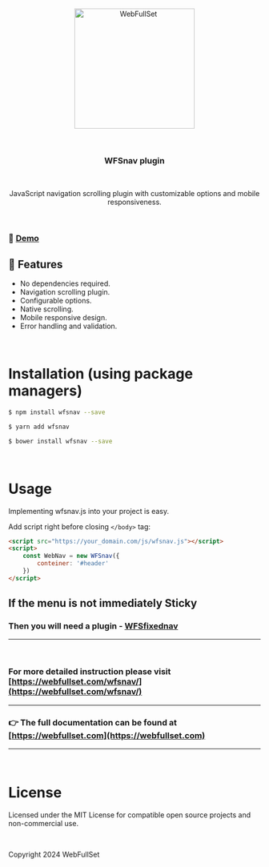 <p align="center">
<br>
	<a href="https://webfullset.com" title="Visit WebFullSet home page">
		<img src="https://webfullset.com/wp-content/uploads/2024/08/WFS-logo.svg" alt="WebFullSet" width="240">
	</a>
</p>
<br>
<h3 align="center">WFSnav plugin</h3>
<br>
<p align="center">JavaScript navigation scrolling plugin with customizable options and mobile responsiveness.</p>
<br>

### 🚀 [Demo](https://webfullset.com/wfsnav-demo/)

## 🌟 Features

- No dependencies required.
- Navigation scrolling plugin.
- Configurable options.
- Native scrolling.
- Mobile responsive design.
- Error handling and validation.

<br>

# Installation (using package managers)

```bash
$ npm install wfsnav --save
```

```bash
$ yarn add wfsnav
```

```bash
$ bower install wfsnav --save
```

<br>

# Usage

Implementing wfsnav.js into your project is easy.
<br>

Add script right before closing ``</body>`` tag:

```html
<script src="https://your_domain.com/js/wfsnav.js"></script>
<script>
    const WebNav = new WFSnav({
        conteiner: '#header'
    })
</script>
```

## If the menu is not immediately Sticky

### Then you will need a plugin - <strong>[WFSfixednav](https://webfullset.com/wfsfixednav/)</strong>

---
<br>

### For more detailed instruction please visit [https://webfullset.com/wfsnav/](https://webfullset.com/wfsnav/)

---

###  👉 The full documentation can be found at [https://webfullset.com](https://webfullset.com)

---

<br>

# License

Licensed under the MIT License for compatible open source projects and non-commercial use.

<br>

Copyright 2024 WebFullSet

